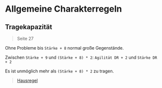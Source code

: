# Allgemeine Charakterregeln

## Tragekapazität

> Seite 27

Ohne Probleme bis `Stärke + 8` normal große Gegenstände.

Zwischen `Stärke + 9` und `(Stärke + 8) * 2`: `Agilität DR + 2` und `Stärke DR + 2`

Es ist unmöglich mehr als `(Stärke + 8) * 2` zu tragen.

> [Hausregel](../hausregeln/tragekapazit%C3%A4t.md)
